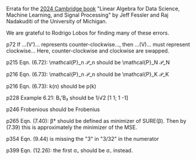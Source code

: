 Errata
for the
[2024 Cambridge book](https://web.eecs.umich.edu/~fessler/#:~:text=https%3A//www.cambridge.org/highereducation/isbn/9781009418140)
"Linear Algebra for Data Science, Machine Learning, and Signal Processing"
by Jeff Fessler and Raj Nadakuditi of the University of Michigan.

We are grateful to
Rodrigo Lobos
for finding many of these errors.

p72
If …(V’)… represents counter-clockwise…, then …(V)… must represent clockwise…
Here, counter-clockwise and clockwise are swapped.

p215 Eqn. (6.72): \mathcal{P}_n 𝒫_n should be \mathcal{P}_N 𝒫_N

p216 Eqn. (6.73): \mathcal{P}_n 𝒫_n should be \mathcal{P}_K 𝒫_K

p216 Eqn. (6.73): k(n) should be p(k)

p228 Example 6.21: B₁'B₂ should be 1/√2 [1 1; 1 -1]

p246 Frobenious should be Frobenius

p265 Eqn. (7.40): β* should be defined as minimizer of SURE(β).
Then by (7.39) this is approximately the minimizer of the MSE.

p354 Eqn. (9.44) is missing the "3" in "3/32" in the numerator

p399 Eqn. (12.26): the first σ₊ should be σ₋ instead.
